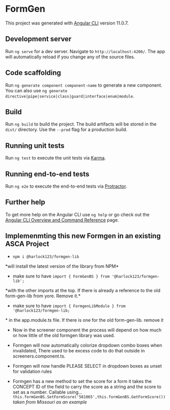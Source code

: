 # FormGen

This project was generated with [Angular CLI](https://github.com/angular/angular-cli) version 11.0.7.

## Development server

Run `ng serve` for a dev server. Navigate to `http://localhost:4200/`. The app will automatically reload if you change any of the source files.

## Code scaffolding

Run `ng generate component component-name` to generate a new component. You can also use `ng generate directive|pipe|service|class|guard|interface|enum|module`.

## Build

Run `ng build` to build the project. The build artifacts will be stored in the `dist/` directory. Use the `--prod` flag for a production build.

## Running unit tests

Run `ng test` to execute the unit tests via [Karma](https://karma-runner.github.io).

## Running end-to-end tests

Run `ng e2e` to execute the end-to-end tests via [Protractor](http://www.protractortest.org/).

## Further help

To get more help on the Angular CLI use `ng help` or go check out the [Angular CLI Overview and Command Reference](https://angular.io/cli) page.

## Implemenmting this new Formgen in an existing ASCA Project

- `npm i @harlock123/formgen-lib`
<p>*will install the latest version of the library from NPM*</p>

- make sure to have `import { FormGenBS } from '@harlock123/formgen-lib';`
<p>*with the other imports at the top. If there is already a reference to the old form-gen-lib from yore. Remove it.*</p>

- make sure to have `import { FormgenLibModule } from '@harlock123/formgen-lib;`
<p>* in the app.module.ts file. If there is one for the old form-gen-lib. remove it</p>

- Now in the screener component the process will depend on how much or how little of the old formgen library was used. 

- Formgen will now automatically colorize dropdown combo boxes when invalidated, There used to be excess code to do that outside in screeners.component.ts. 

- Formgen will now handle PLEASE SELECT in dropdown boxes as unset for validation rules

- Formgen has a new method to set the score for a form it takes the CONCEPT ID of the field to carry the score as a string and the score to set as a number. Callable using... `this.formGenBS.SetFormScore('581065',this.formGenBS.GetFormScore())`  *taken from Missouri as an example*

